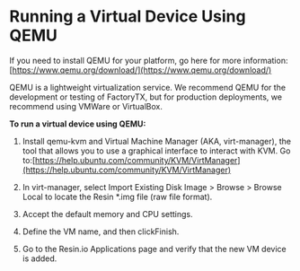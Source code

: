 # Running a Virtual Device Using QEMU

If you need to install QEMU for your platform, go here for more information:[https://www.qemu.org/download/](https://www.qemu.org/download/)

QEMU is a lightweight virtualization service. We recommend QEMU for the development or testing of FactoryTX, but for production deployments, we recommend using VMWare or VirtualBox.

**To run a virtual device using QEMU:**

1. Install qemu-kvm and Virtual Machine Manager \(AKA, virt-manager\), the tool that allows you to use a graphical interface to interact with KVM. Go to:[https://help.ubuntu.com/community/KVM/VirtManager](https://help.ubuntu.com/community/KVM/VirtManager)

2. In virt-manager, select Import Existing Disk Image &gt; Browse &gt; Browse Local to locate the Resin \*.img file \(raw file format\).

3. Accept the default memory and CPU settings.

4. Define the VM name, and then clickFinish.

5. Go to the Resin.io Applications page and verify that the new VM device is added.





